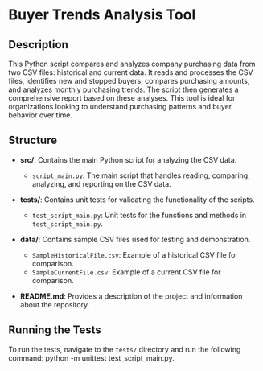 # Buyer Trends Analysis Tool

## Description
This Python script compares and analyzes company purchasing data from two CSV files: historical and current data. It reads and processes the CSV files, identifies new and stopped buyers, compares purchasing amounts, and analyzes monthly purchasing trends. The script then generates a comprehensive report based on these analyses. This tool is ideal for organizations looking to understand purchasing patterns and buyer behavior over time.

## Structure
- **src/**: Contains the main Python script for analyzing the CSV data.
  - `script_main.py`: The main script that handles reading, comparing, analyzing, and reporting on the CSV data.

- **tests/**: Contains unit tests for validating the functionality of the scripts.
  - `test_script_main.py`: Unit tests for the functions and methods in `test_script_main.py`.

- **data/**: Contains sample CSV files used for testing and demonstration.
  - `SampleHistoricalFile.csv`: Example of a historical CSV file for comparison.
  - `SampleCurrentFile.csv`: Example of a current CSV file for comparison.

- **README.md**: Provides a description of the project and information about the repository.

## Running the Tests
To run the tests, navigate to the `tests/` directory and run the following command: python -m unittest test_script_main.py.
